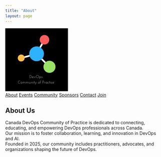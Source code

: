```yaml
---
title: "About"
layout: page
---
```


<nav class="custom-nav">
  <div class="nav-container">
    <a href="/" class="nav-logo">
      <img src="/assets/logo.png" alt="Canada DevOps Logo" />
    </a>
    <div class="nav-links">
      <a href="/about/">About</a>
      <a href="/events/">Events</a>
      <a href="/community/">Community</a>
      <a href="/sponsors/">Sponsors</a>
      <a href="/contact/">Contact</a>
      <a href="/join/" class="nav-cta">Join</a>
    </div>
  </div>
</nav>

<section class="about-section">
  <h2>About Us</h2>
  <p>
    Canada DevOps Community of Practice is dedicated to connecting, educating, and empowering DevOps professionals across Canada.<br>
    Our mission is to foster collaboration, learning, and innovation in DevOps and AI.<br>
    Founded in 2025, our community includes practitioners, advocates, and organizations shaping the future of DevOps.
  </p>
</section>
